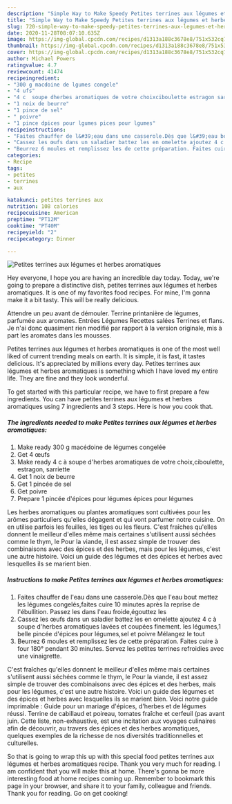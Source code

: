 ```yaml
---
description: "Simple Way to Make Speedy Petites terrines aux légumes et herbes aromatiques"
title: "Simple Way to Make Speedy Petites terrines aux légumes et herbes aromatiques"
slug: 720-simple-way-to-make-speedy-petites-terrines-aux-legumes-et-herbes-aromatiques
date: 2020-11-28T08:07:10.635Z
image: https://img-global.cpcdn.com/recipes/d1313a188c3678e8/751x532cq70/petites-terrines-aux-legumes-et-herbes-aromatiques-photo-principale-de-la-recette.jpg
thumbnail: https://img-global.cpcdn.com/recipes/d1313a188c3678e8/751x532cq70/petites-terrines-aux-legumes-et-herbes-aromatiques-photo-principale-de-la-recette.jpg
cover: https://img-global.cpcdn.com/recipes/d1313a188c3678e8/751x532cq70/petites-terrines-aux-legumes-et-herbes-aromatiques-photo-principale-de-la-recette.jpg
author: Michael Powers
ratingvalue: 4.7
reviewcount: 41474
recipeingredient:
- "300 g macdoine de lgumes congele"
- "4 ufs"
- "4 c  soupe dherbes aromatiques de votre choixciboulette estragon sarriette"
- "1 noix de beurre"
- "1 pince de sel"
- " poivre"
- "1 pince dpices pour lgumes pices pour lgumes"
recipeinstructions:
- "Faites chauffer de l&#39;eau dans une casserole.Dès que l&#39;eau bout mettez les légumes congelés,faites cuire 10 minutes après la reprise de l&#39;ébullition. Passez les dans l&#39;eau froide,égouttez les"
- "Cassez les œufs dans un saladier battez les en omelette ajoutez 4 c à soupe d&#39;herbes aromatiques lavées et coupées finement. les légumes,1 belle pincée d&#39;épices pour légumes,sel et poivre Mélangez le tout"
- "Beurrez 6 moules et remplissez les de cette préparation. Faites cuire à four 180° pendant 30 minutes. Servez les petites terrines refroidies avec une vinaigrette."
categories:
- Recipe
tags:
- petites
- terrines
- aux

katakunci: petites terrines aux 
nutrition: 108 calories
recipecuisine: American
preptime: "PT12M"
cooktime: "PT40M"
recipeyield: "2"
recipecategory: Dinner

---
```



![Petites terrines aux légumes et herbes aromatiques](https://img-global.cpcdn.com/recipes/d1313a188c3678e8/751x532cq70/petites-terrines-aux-legumes-et-herbes-aromatiques-photo-principale-de-la-recette.jpg)

Hey everyone, I hope you are having an incredible day today. Today, we're going to prepare a distinctive dish, petites terrines aux légumes et herbes aromatiques. It is one of my favorites food recipes. For mine, I'm gonna make it a bit tasty. This will be really delicious.

Attendre un peu avant de démouler. Terrine printanière de légumes, parfumée aux aromates. Entrées Légumes Recettes salées Terrines et flans. Je n&#39;ai donc quasiment rien modifié par rapport à la version originale, mis à part les aromates dans les mousses.

Petites terrines aux légumes et herbes aromatiques is one of the most well liked of current trending meals on earth. It is simple, it is fast, it tastes delicious. It's appreciated by millions every day. Petites terrines aux légumes et herbes aromatiques is something which I have loved my entire life. They are fine and they look wonderful.


To get started with this particular recipe, we have to first prepare a few ingredients. You can have petites terrines aux légumes et herbes aromatiques using 7 ingredients and 3 steps. Here is how you cook that.

<!--inarticleads1-->

##### The ingredients needed to make Petites terrines aux légumes et herbes aromatiques:

1. Make ready 300 g macédoine de légumes congelée
1. Get 4 œufs
1. Make ready 4 c à soupe d&#39;herbes aromatiques de votre choix,ciboulette, estragon, sarriette
1. Get 1 noix de beurre
1. Get 1 pincée de sel
1. Get  poivre
1. Prepare 1 pincée d&#39;épices pour légumes épices pour légumes


Les herbes aromatiques ou plantes aromatiques sont cultivées pour les arômes particuliers qu&#39;elles dégagent et qui vont parfumer notre cuisine. On en utilise parfois les feuilles, les tiges ou les fleurs. C&#39;est fraîches qu&#39;elles donnent le meilleur d&#39;elles même mais certaines s&#39;utilisent aussi séchées comme le thym, le Pour la viande, il est assez simple de trouver des combinaisons avec des épices et des herbes, mais pour les légumes, c&#39;est une autre histoire. Voici un guide des légumes et des épices et herbes avec lesquelles ils se marient bien. 

<!--inarticleads2-->

##### Instructions to make Petites terrines aux légumes et herbes aromatiques:

1. Faites chauffer de l&#39;eau dans une casserole.Dès que l&#39;eau bout mettez les légumes congelés,faites cuire 10 minutes après la reprise de l&#39;ébullition. Passez les dans l&#39;eau froide,égouttez les
1. Cassez les œufs dans un saladier battez les en omelette ajoutez 4 c à soupe d&#39;herbes aromatiques lavées et coupées finement. les légumes,1 belle pincée d&#39;épices pour légumes,sel et poivre Mélangez le tout
1. Beurrez 6 moules et remplissez les de cette préparation. Faites cuire à four 180° pendant 30 minutes. Servez les petites terrines refroidies avec une vinaigrette.


C&#39;est fraîches qu&#39;elles donnent le meilleur d&#39;elles même mais certaines s&#39;utilisent aussi séchées comme le thym, le Pour la viande, il est assez simple de trouver des combinaisons avec des épices et des herbes, mais pour les légumes, c&#39;est une autre histoire. Voici un guide des légumes et des épices et herbes avec lesquelles ils se marient bien. Voici notre guide imprimable : Guide pour un mariage d&#39;épices, d&#39;herbes et de légumes réussi. Terrine de cabillaud et poireau, tomates fraîche et cerfeuil (pas avant juin. Cette liste, non-exhaustive, est une incitation aux voyages culinaires afin de découvrir, au travers des épices et des herbes aromatiques, quelques exemples de la richesse de nos diversités traditionnelles et culturelles. 

So that is going to wrap this up with this special food petites terrines aux légumes et herbes aromatiques recipe. Thank you very much for reading. I am confident that you will make this at home. There's gonna be more interesting food at home recipes coming up. Remember to bookmark this page in your browser, and share it to your family, colleague and friends. Thank you for reading. Go on get cooking!
